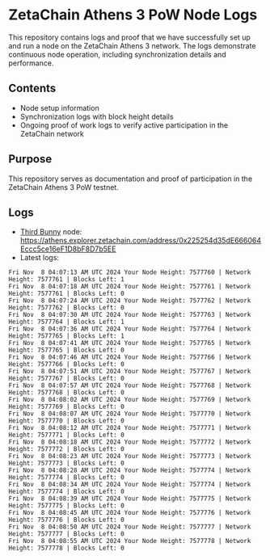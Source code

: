 # ZetaChain Athens 3 PoW Node Logs
This repository contains logs and proof that we have successfully set up and run a node on the ZetaChain Athens 3 network. The logs demonstrate continuous node operation, including synchronization details and performance.

## Contents
- Node setup information
- Synchronization logs with block height details
- Ongoing proof of work logs to verify active participation in the ZetaChain network

## Purpose
This repository serves as documentation and proof of participation in the ZetaChain Athens 3 PoW testnet.

## Logs

- [Third Bunny](https://thirdbunny.xyz/) node: https://athens.explorer.zetachain.com/address/0x225254d35dE666064Eccc5ce16eF1D8bF8D7b5EE
- Latest logs:
```
Fri Nov  8 04:07:13 AM UTC 2024 Your Node Height: 7577760 | Network Height: 7577761 | Blocks Left: 1
Fri Nov  8 04:07:18 AM UTC 2024 Your Node Height: 7577761 | Network Height: 7577761 | Blocks Left: 0
Fri Nov  8 04:07:24 AM UTC 2024 Your Node Height: 7577762 | Network Height: 7577762 | Blocks Left: 0
Fri Nov  8 04:07:30 AM UTC 2024 Your Node Height: 7577763 | Network Height: 7577764 | Blocks Left: 1
Fri Nov  8 04:07:36 AM UTC 2024 Your Node Height: 7577764 | Network Height: 7577765 | Blocks Left: 1
Fri Nov  8 04:07:41 AM UTC 2024 Your Node Height: 7577765 | Network Height: 7577765 | Blocks Left: 0
Fri Nov  8 04:07:46 AM UTC 2024 Your Node Height: 7577766 | Network Height: 7577766 | Blocks Left: 0
Fri Nov  8 04:07:51 AM UTC 2024 Your Node Height: 7577767 | Network Height: 7577767 | Blocks Left: 0
Fri Nov  8 04:07:57 AM UTC 2024 Your Node Height: 7577768 | Network Height: 7577768 | Blocks Left: 0
Fri Nov  8 04:08:02 AM UTC 2024 Your Node Height: 7577769 | Network Height: 7577769 | Blocks Left: 0
Fri Nov  8 04:08:07 AM UTC 2024 Your Node Height: 7577770 | Network Height: 7577770 | Blocks Left: 0
Fri Nov  8 04:08:12 AM UTC 2024 Your Node Height: 7577771 | Network Height: 7577771 | Blocks Left: 0
Fri Nov  8 04:08:18 AM UTC 2024 Your Node Height: 7577772 | Network Height: 7577772 | Blocks Left: 0
Fri Nov  8 04:08:23 AM UTC 2024 Your Node Height: 7577773 | Network Height: 7577773 | Blocks Left: 0
Fri Nov  8 04:08:28 AM UTC 2024 Your Node Height: 7577774 | Network Height: 7577774 | Blocks Left: 0
Fri Nov  8 04:08:34 AM UTC 2024 Your Node Height: 7577774 | Network Height: 7577774 | Blocks Left: 0
Fri Nov  8 04:08:39 AM UTC 2024 Your Node Height: 7577775 | Network Height: 7577775 | Blocks Left: 0
Fri Nov  8 04:08:45 AM UTC 2024 Your Node Height: 7577776 | Network Height: 7577776 | Blocks Left: 0
Fri Nov  8 04:08:50 AM UTC 2024 Your Node Height: 7577777 | Network Height: 7577777 | Blocks Left: 0
Fri Nov  8 04:08:55 AM UTC 2024 Your Node Height: 7577778 | Network Height: 7577778 | Blocks Left: 0
```

